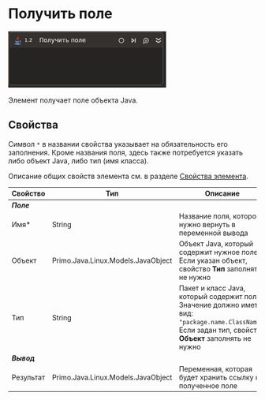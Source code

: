 ﻿# Получить поле

![](../../../resources/activities/extra/java/get-java-field-base.png)

Элемент получает поле объекта Java.

## Свойства
Символ `*` в названии свойства указывает на обязательность его заполнения. Кроме названия поля, здесь также потребуется указать либо объект Java, либо тип (имя класса).

Описание общих свойств элемента см. в разделе [Свойства элемента](https://docs.primo-rpa.ru/primo-rpa/primo-studio/process/elements#svoistva-elementa).

| Свойство             | Тип                   | Описание                                      |
| -------------------- | --------------------- | --------------------------------------------- |
| ***Поле***      | |  |
| Имя\*                | String                | Название поля, которое нужно вернуть в переменной вывода |
| Объект               | Primo.Java.Linux.Models.JavaObject | Объект Java, который содержит нужное поле. Если указан объект, свойство **Тип** заполнять не нужно |
| Тип                  | String                | Пакет и класс Java, который содержит поле. Значение должно иметь вид: `"package.name.ClassName"`. Если задан тип, свойство **Объект** заполнять не нужно |
| ***Вывод***     | |  |
| Результат            | Primo.Java.Linux.Models.JavaObject | Переменная, которая будет хранить ссылку на полученное поле |
